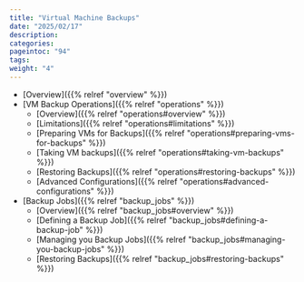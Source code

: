 ```yaml
---
title: "Virtual Machine Backups"
date: "2025/02/17"
description:
categories:
pageintoc: "94"
tags:
weight: "4"
---
```


<a id="vm-backup"></a>

<!--# Virtual Machine Backups -->

* [Overview]({{% relref "overview" %}})
* [VM Backup Operations]({{% relref "operations" %}})
  * [Overview]({{% relref "operations#overview" %}})
  * [Limitations]({{% relref "operations#limitations" %}})
  * [Preparing VMs for Backups]({{% relref "operations#preparing-vms-for-backups" %}})
  * [Taking VM backups]({{% relref "operations#taking-vm-backups" %}})
  * [Restoring Backups]({{% relref "operations#restoring-backups" %}})
  * [Advanced Configurations]({{% relref "operations#advanced-configurations" %}})
* [Backup Jobs]({{% relref "backup_jobs" %}})
  * [Overview]({{% relref "backup_jobs#overview" %}})
  * [Defining a Backup Job]({{% relref "backup_jobs#defining-a-backup-job" %}})
  * [Managing you Backup Jobs]({{% relref "backup_jobs#managing-you-backup-jobs" %}})
  * [Restoring Backups]({{% relref "backup_jobs#restoring-backups" %}})
